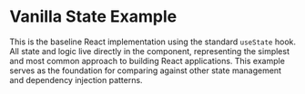 # Vanilla State Example

This is the baseline React implementation using the standard `useState` hook. All state and logic live directly in the component, representing the simplest and most common approach to building React applications. This example serves as the foundation for comparing against other state management and dependency injection patterns.
